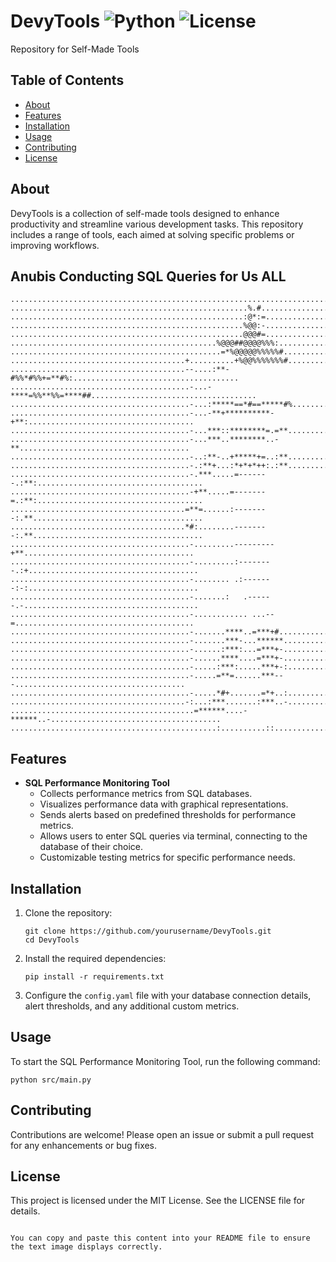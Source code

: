 
# DevyTools ![Python](https://img.shields.io/badge/Python-3.9-blue.svg) ![License](https://img.shields.io/badge/license-MIT-green.svg)

Repository for Self-Made Tools

## Table of Contents
- [About](#about)
- [Features](#features)
- [Installation](#installation)
- [Usage](#usage)
- [Contributing](#contributing)
- [License](#license)

## About
DevyTools is a collection of self-made tools designed to enhance productivity and streamline various development tasks. This repository includes a range of tools, each aimed at solving specific problems or improving workflows.

## Anubis Conducting SQL Queries for Us ALL
```
....................................................................................................
.....................................................%.#............................................
....................................................:@*:=...........................................
....................................................%@@:-...........................................
....................................................@@@#=...........................................
..............................................%@@@##@@@@%%%:........................................
...............................................=*%@@@@@%%%%%#.......................................
.......................................+..........+%@@%%%%%%%#......................................
.......................................--....:**-#%%*#%%+=**#%:.....................................
........................................-...-****=%%**%%=****##.....................................
........................................-...:*****==*#==*****#%.....................................
........................................-...-**+**********-+**:.....................................
........................................-...***::********=.=**......................................
........................................-...***..********..-**......................................
........................................-..:**-..+*****+=..:**......................................
........................................-.:**+...:*+*+*++:.:**......................................
........................................-.***.....=-------.:**:.....................................
........................................-+**.....=-------=.:**:.....................................
.......................................=**=......:--------:.**......................................
.......................................*#:........--------:.**......................................
........................................-.........---------+**......................................
........................................-.........:--------.:+......................................
........................................-........ .:-------:-:......................................
........................................-.......:   .------.-.......................................
........................................-............ ...--=........................................
........................................-.......****..=***+#........................................
........................................-.......***-...******.......................................
........................................-......:***:...=***+-.......................................
........................................-......****....=***+-.......................................
........................................-.....:***:.....***+-:......................................
........................................-.....=**=......***---......................................
........................................-.....*#+.......=*+..:......................................
.......................................-:...:***.......:***..-......................................
.........................................=******....-******..-......................................
..............................................:..........::.........................................
```

## Features
- **SQL Performance Monitoring Tool**
  - Collects performance metrics from SQL databases.
  - Visualizes performance data with graphical representations.
  - Sends alerts based on predefined thresholds for performance metrics.
  - Allows users to enter SQL queries via terminal, connecting to the database of their choice.
  - Customizable testing metrics for specific performance needs.

## Installation
1. Clone the repository:
    ```
    git clone https://github.com/yourusername/DevyTools.git
    cd DevyTools
    ```

2. Install the required dependencies:
    ```
    pip install -r requirements.txt
    ```

3. Configure the `config.yaml` file with your database connection details, alert thresholds, and any additional custom metrics.

## Usage
To start the SQL Performance Monitoring Tool, run the following command:
```
python src/main.py
```

## Contributing
Contributions are welcome! Please open an issue or submit a pull request for any enhancements or bug fixes.

## License
This project is licensed under the MIT License. See the LICENSE file for details.
```

You can copy and paste this content into your README file to ensure the text image displays correctly.

